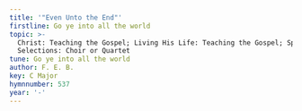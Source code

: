 ```yaml
---
title: '"Even Unto the End"'
firstline: Go ye into all the world
topic: >-
  Christ: Teaching the Gospel; Living His Life: Teaching the Gospel; Special
  Selections: Choir or Quartet
tune: Go ye into all the world
author: F. E. B.
key: C Major
hymnnumber: 537
year: '-'
---
```

